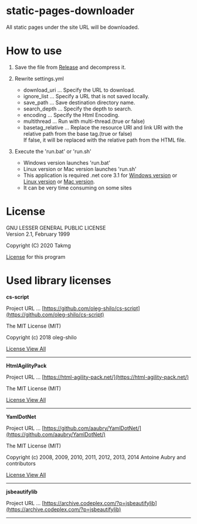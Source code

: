 # static-pages-downloader
All static pages under the site URL will be downloaded.

# How to use

1. Save the file from [Release](https://github.com/Takmg/static-pages-downloader/releases) and decompress it.
  
2. Rewrite settings.yml
   
    * download_uri ... Specify the URL to download.
    * ignore_list ... Specify a URL that is not saved locally.
    * save_path   ... Save destination directory name.
    * search_depth ... Specify the depth to search.
    * encoding ... Specify the Html Encoding.
    * multithread ... Run with multi-thread.(true or false)
    * basetag_relative ... Replace the resource URI and link URI with the relative path from the base tag.(true or false) \
       If false, it will be replaced with the relative path from the HTML file.

3. Execute the 'run.bat' or '<span>run.sh</span>'

    * Windows version launches 'run.bat'
    * Linux version or Mac version launches '<span>run.sh</span>'
    * This application is required .net core 3.1 for [Windows version](https://docs.microsoft.com/dotnet/core/install/windows?tabs=netcore31) or [Linux version](https://docs.microsoft.com/dotnet/core/install/linux) or [Mac version](https://docs.microsoft.com/dotnet/core/install/macos).
    * It can be very time consuming on some sites

# License

GNU LESSER GENERAL PUBLIC LICENSE\
Version 2.1, February 1999

Copyright (C) 2020 Takmg

[License](https://github.com/Takmg/static-pages-downloader/blob/master/LICENSE) for this program


# Used library licenses

**cs-script**

Project URL ... [https://github.com/oleg-shilo/cs-script](https://github.com/oleg-shilo/cs-script)

The MIT License (MIT)

Copyright (c) 2018 oleg-shilo

[License View All](https://github.com/oleg-shilo/cs-script/blob/master/LICENSE)

------

**HtmlAgilityPack**

Project URL ... [https://html-agility-pack.net/](https://html-agility-pack.net/)

The MIT License (MIT)

[License View All](https://github.com/zzzprojects/html-agility-pack/blob/master/LICENSE)

----- 

**YamlDotNet**

Project URL ... [https://github.com/aaubry/YamlDotNet/](https://github.com/aaubry/YamlDotNet/)

The MIT License (MIT)

Copyright (c) 2008, 2009, 2010, 2011, 2012, 2013, 2014 Antoine Aubry and contributors

[License View All](https://github.com/aaubry/YamlDotNet/blob/master/LICENSE.txt)

----- 

**jsbeautifylib**

Project URL ... [https://archive.codeplex.com/?p=jsbeautifylib](https://archive.codeplex.com/?p=jsbeautifylib)


-----
